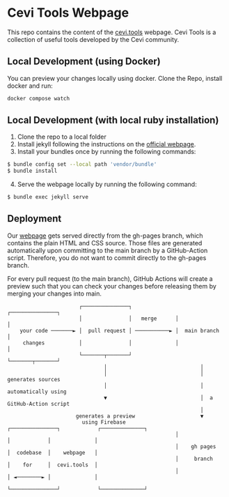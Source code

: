 # Cevi Tools Webpage

This repo contains the content of the [cevi.tools](https://cevi.tools/) webpage. Cevi Tools is a collection of useful
tools developed by the Cevi community.

## Local Development (using Docker)

You can preview your changes locally using docker. Clone the Repo, install docker and run:

```bash
docker compose watch
```

## Local Development (with local ruby installation)

1) Clone the repo to a local folder
2) Install jekyll following the instructions on the [official webpage](https://jekyllrb.com/docs/installation/).
3) Install your bundles once by running the following commands:

```bash
$ bundle config set --local path 'vendor/bundle'
$ bundle install
```

4) Serve the webpage locally by running the following command:

```bash 
$ bundle exec jekyll serve
```

## Deployment

Our [webpage](https://cevi.tools/) gets served directly from the gh-pages branch, which contains the plain HTML and CSS source. Those files are generated automatically upon committing to the main branch by a GitHub-Action script. Therefore, you do not want to commit directly to the gh-pages branch.
 
For every pull request (to the main branch), GitHub Actions will create a preview such that you can check your changes before releasing them by merging your changes into main.

```
                       ┌───────────────┐              ┌───────────────┐
                       │               │   merge      │               │
    your code ───────► │  pull request │ ───────────► │  main branch  │
     changes           │               │              │               │
                       └───────┬───────┘              └───────┬───────┘
                               │                              │  
                               │                              │  generates sources
                               │                              │  automatically using
                               ▼                              │  a GitHub-Action script
                                                              │
                      generates a preview                     ▼
                        using Firebase                ┌───────────────┐            ┌──────────────┐
                                                      │               │            │              │
                                                      │    gh pages   │  codebase  │    webpage   │
                                                      │     branch    │    for     │  cevi.tools  │
                                                      │               │ ◄────────► │              │
                                                      └───────────────┘            └──────────────┘
```
